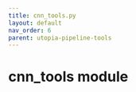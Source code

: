 ```yaml
---
title: cnn_tools.py
layout: default
nav_order: 6
parent: utopia-pipeline-tools
---
```


# cnn_tools module